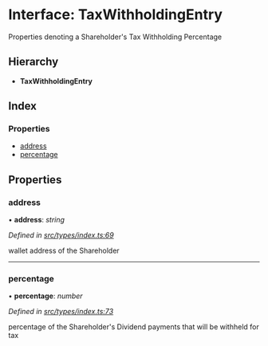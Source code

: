 # Interface: TaxWithholdingEntry

Properties denoting a Shareholder's Tax Withholding Percentage

## Hierarchy

- **TaxWithholdingEntry**

## Index

### Properties

- [address](_types_index_.taxwithholdingentry.md#address)
- [percentage](_types_index_.taxwithholdingentry.md#percentage)

## Properties

### address

• **address**: _string_

_Defined in [src/types/index.ts:69](https://github.com/PolymathNetwork/polymath-sdk/blob/d80c6e9/src/types/index.ts#L69)_

wallet address of the Shareholder

---

### percentage

• **percentage**: _number_

_Defined in [src/types/index.ts:73](https://github.com/PolymathNetwork/polymath-sdk/blob/d80c6e9/src/types/index.ts#L73)_

percentage of the Shareholder's Dividend payments that will be withheld for tax
